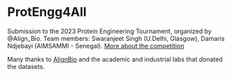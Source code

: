# ProtEngg4All
Submission to the 2023 Protein Engineering Tournament, organized by @Align_Bio.
Team members: Swaranjeet Singh (U.Delhi, Glasgow), Damaris Ndjebayi (AIMSAMMI - Senegal).
[More about the competition](https://alignbio.org/tournamentpilot-results-2023)

Many thanks to [AlignBio](www.linkedin.com/company/align-to-innovate) and the academic and industrial labs that donated the datasets. 
